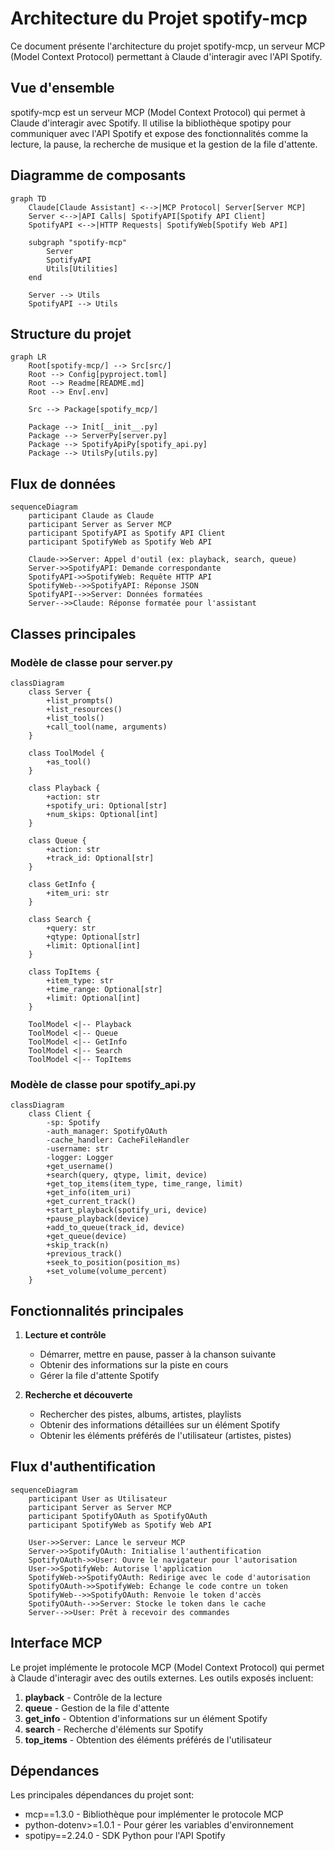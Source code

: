 # Architecture du Projet spotify-mcp

Ce document présente l'architecture du projet spotify-mcp, un serveur MCP (Model Context Protocol) permettant à Claude d'interagir avec l'API Spotify.

## Vue d'ensemble

spotify-mcp est un serveur MCP (Model Context Protocol) qui permet à Claude d'interagir avec Spotify. Il utilise la bibliothèque spotipy pour communiquer avec l'API Spotify et expose des fonctionnalités comme la lecture, la pause, la recherche de musique et la gestion de la file d'attente.

## Diagramme de composants

```mermaid
graph TD
    Claude[Claude Assistant] <-->|MCP Protocol| Server[Server MCP]
    Server <-->|API Calls| SpotifyAPI[Spotify API Client]
    SpotifyAPI <-->|HTTP Requests| SpotifyWeb[Spotify Web API]
    
    subgraph "spotify-mcp"
        Server
        SpotifyAPI
        Utils[Utilities]
    end
    
    Server --> Utils
    SpotifyAPI --> Utils
```

## Structure du projet

```mermaid
graph LR
    Root[spotify-mcp/] --> Src[src/]
    Root --> Config[pyproject.toml]
    Root --> Readme[README.md]
    Root --> Env[.env]
    
    Src --> Package[spotify_mcp/]
    
    Package --> Init[__init__.py]
    Package --> ServerPy[server.py]
    Package --> SpotifyApiPy[spotify_api.py]
    Package --> UtilsPy[utils.py]
```

## Flux de données

```mermaid
sequenceDiagram
    participant Claude as Claude
    participant Server as Server MCP
    participant SpotifyAPI as Spotify API Client
    participant SpotifyWeb as Spotify Web API
    
    Claude->>Server: Appel d'outil (ex: playback, search, queue)
    Server->>SpotifyAPI: Demande correspondante
    SpotifyAPI->>SpotifyWeb: Requête HTTP API
    SpotifyWeb-->>SpotifyAPI: Réponse JSON
    SpotifyAPI-->>Server: Données formatées
    Server-->>Claude: Réponse formatée pour l'assistant
```

## Classes principales

### Modèle de classe pour server.py

```mermaid
classDiagram
    class Server {
        +list_prompts()
        +list_resources()
        +list_tools()
        +call_tool(name, arguments)
    }
    
    class ToolModel {
        +as_tool()
    }
    
    class Playback {
        +action: str
        +spotify_uri: Optional[str]
        +num_skips: Optional[int]
    }
    
    class Queue {
        +action: str
        +track_id: Optional[str]
    }
    
    class GetInfo {
        +item_uri: str
    }
    
    class Search {
        +query: str
        +qtype: Optional[str]
        +limit: Optional[int]
    }
    
    class TopItems {
        +item_type: str
        +time_range: Optional[str]
        +limit: Optional[int]
    }
    
    ToolModel <|-- Playback
    ToolModel <|-- Queue
    ToolModel <|-- GetInfo
    ToolModel <|-- Search
    ToolModel <|-- TopItems
```

### Modèle de classe pour spotify_api.py

```mermaid
classDiagram
    class Client {
        -sp: Spotify
        -auth_manager: SpotifyOAuth
        -cache_handler: CacheFileHandler
        -username: str
        -logger: Logger
        +get_username()
        +search(query, qtype, limit, device)
        +get_top_items(item_type, time_range, limit)
        +get_info(item_uri)
        +get_current_track()
        +start_playback(spotify_uri, device)
        +pause_playback(device)
        +add_to_queue(track_id, device)
        +get_queue(device)
        +skip_track(n)
        +previous_track()
        +seek_to_position(position_ms)
        +set_volume(volume_percent)
    }
```

## Fonctionnalités principales

1. **Lecture et contrôle**
   - Démarrer, mettre en pause, passer à la chanson suivante
   - Obtenir des informations sur la piste en cours
   - Gérer la file d'attente Spotify

2. **Recherche et découverte**
   - Rechercher des pistes, albums, artistes, playlists
   - Obtenir des informations détaillées sur un élément Spotify
   - Obtenir les éléments préférés de l'utilisateur (artistes, pistes)

## Flux d'authentification

```mermaid
sequenceDiagram
    participant User as Utilisateur
    participant Server as Server MCP
    participant SpotifyOAuth as SpotifyOAuth
    participant SpotifyWeb as Spotify Web API
    
    User->>Server: Lance le serveur MCP
    Server->>SpotifyOAuth: Initialise l'authentification
    SpotifyOAuth->>User: Ouvre le navigateur pour l'autorisation
    User->>SpotifyWeb: Autorise l'application
    SpotifyWeb->>SpotifyOAuth: Redirige avec le code d'autorisation
    SpotifyOAuth->>SpotifyWeb: Échange le code contre un token
    SpotifyWeb-->>SpotifyOAuth: Renvoie le token d'accès
    SpotifyOAuth-->>Server: Stocke le token dans le cache
    Server-->>User: Prêt à recevoir des commandes
```

## Interface MCP

Le projet implémente le protocole MCP (Model Context Protocol) qui permet à Claude d'interagir avec des outils externes. Les outils exposés incluent:

1. **playback** - Contrôle de la lecture
2. **queue** - Gestion de la file d'attente
3. **get_info** - Obtention d'informations sur un élément Spotify
4. **search** - Recherche d'éléments sur Spotify
5. **top_items** - Obtention des éléments préférés de l'utilisateur

## Dépendances

Les principales dépendances du projet sont:
- mcp==1.3.0 - Bibliothèque pour implémenter le protocole MCP
- python-dotenv>=1.0.1 - Pour gérer les variables d'environnement
- spotipy==2.24.0 - SDK Python pour l'API Spotify 